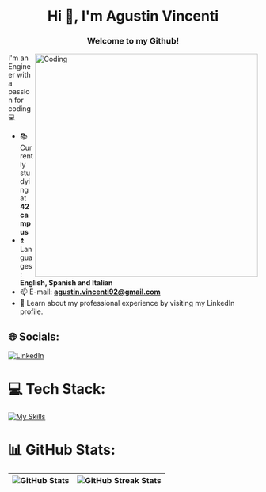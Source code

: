 <h1 align="center">Hi 👋, I'm Agustin Vincenti</h1>
<h3 align="center">Welcome to my Github!</h3>
<img align="right" alt="Coding" width="450" src="https://i.giphy.com/media/dB15acdZ12Z7JJ6lOC/giphy.webp">

  
I'm an Engineer with a passion for coding :computer:  
  
- :books: Currently studying at **42 campus**
- :arrow_double_up: Languages: **English, Spanish and Italian**
- 📫 E-mail: **agustin.vincenti92@gmail.com**
- 📄 Learn about my professional experience by visiting my LinkedIn profile.

## 🌐 Socials:
[![LinkedIn](https://skillicons.dev/icons?i=linkedin)](https://www.linkedin.com/in/agustin-vincenti-65aa54162/)

# 💻 Tech Stack:
[![My Skills](https://skillicons.dev/icons?i=c,py,js,git,bash,html,css,sass,gulp)](https://skillicons.dev)

# 📊 GitHub Stats:
| ![GitHub Stats](https://github-readme-stats.vercel.app/api?username=vincenag&theme=swift&hide_border=false&include_all_commits=false&count_private=true) | ![GitHub Streak Stats](https://github-readme-streak-stats.herokuapp.com/?user=vincenag&theme=swift&hide_border=false) |
| --- | --- |
